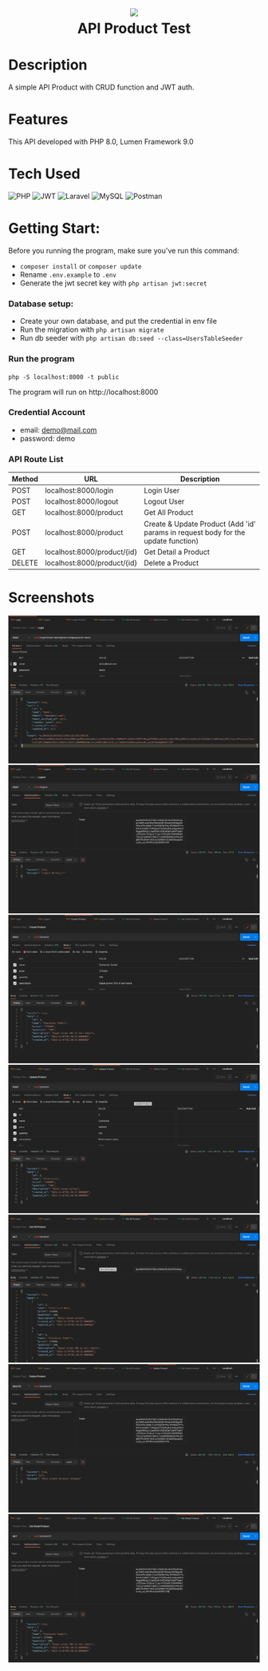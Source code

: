 <div align="center">
      <h1> <img src="https://thumbs.dreamstime.com/z/product-icon-symbol-creative-sign-quality-control-icons-collection-filled-flat-computer-mobile-illustration-logo-150923733.jpg" width="80px"><br/>API Product Test</h1>
     </div>


# Description
A simple API Product with CRUD function and JWT auth.

# Features
This API developed with PHP 8.0, Lumen Framework 9.0
 
# Tech Used
 ![PHP](https://img.shields.io/badge/php-%23777BB4.svg?style=for-the-badge&logo=php&logoColor=white) ![JWT](https://img.shields.io/badge/JWT-black?style=for-the-badge&logo=JSON%20web%20tokens) ![Laravel](https://img.shields.io/badge/laravel-%23FF2D20.svg?style=for-the-badge&logo=laravel&logoColor=white) ![MySQL](https://img.shields.io/badge/mysql-%2300f.svg?style=for-the-badge&logo=mysql&logoColor=white) ![Postman](https://img.shields.io/badge/Postman-FF6C37?style=for-the-badge&logo=postman&logoColor=white)
      
# Getting Start:
Before you running the program, make sure you've run this command:
- `composer install` or `composer update`
-  Rename `.env.example` to `.env`
-  Generate the jwt secret key with `php artisan jwt:secret`

### Database setup:
- Create your own database, and put the credential in env file
- Run the migration with `php artisan migrate`
- Run db seeder with `php artisan db:seed --class=UsersTableSeeder`

### Run the program
`php -S localhost:8000 -t public`

The program will run on http://localhost:8000

### Credential Account
- email: demo@mail.com
- password: demo

### API Route List
| Method | URL | Description |
| ----------- | ----------- | ----------- | 
| POST | localhost:8000/login  | Login User |
| POST | localhost:8000/logout  | Logout User |
| GET | localhost:8000/product  | Get All Product |
| POST | localhost:8000/product  | Create & Update Product (Add 'id' params in request body for the update function) |
| GET | localhost:8000/product/{id}  | Get Detail a Product |
| DELETE | localhost:8000/product/{id}  | Delete a Product |
 

# Screenshots
 <img src="https://raw.githubusercontent.com/fiyuang/api-product-test/master/Screen%20Shot%202022-11-07%20at%2008.50.32.png"> <img src="https://raw.githubusercontent.com/fiyuang/api-product-test/master/Screen%20Shot%202022-11-07%20at%2008.50.42.png"> <img src="https://raw.githubusercontent.com/fiyuang/api-product-test/master/Screen%20Shot%202022-11-07%20at%2008.50.53.png"> <img src="https://raw.githubusercontent.com/fiyuang/api-product-test/master/Screen%20Shot%202022-11-07%20at%2008.51.01.png"> <img src="https://raw.githubusercontent.com/fiyuang/api-product-test/master/Screen%20Shot%202022-11-07%20at%2008.51.11.png"> <img src="https://raw.githubusercontent.com/fiyuang/api-product-test/master/Screen%20Shot%202022-11-07%20at%2008.51.22.png"> <img src="https://raw.githubusercontent.com/fiyuang/api-product-test/master/Screen%20Shot%202022-11-07%20at%2008.51.40.png">
      
<!-- </> with 💛 by readMD (https://readmd.itsvg.in) -->

